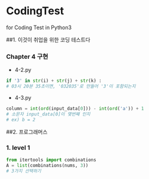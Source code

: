 # CodingTest
for Coding Test in Python3

##1. 이것이 취업을 위한 코딩 테스트다

### Chapter 4 구현
- 4-2.py
``` python
if '3' in str(i) + str(j) + str(k) :
# 03시 20분 35초이면, '032035'로 만들어 '3'이 포함되는지
```

- 4-3.py
``` python
column = int(ord(input_data[0])) - int(ord('a')) + 1
# 소문자 input_data[0]이 몇번째 인지
# ex) b = 2
```


##2. 프로그래머스

### 1. level 1
``` python
from itertools import combinations
A = list(combinations(nums, 3))
# 3가지 선택하기
```
     
